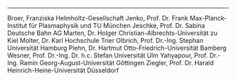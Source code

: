 ***

Broer, Franziska
Helmholtz-Gesellschaft
Jenko, Prof. Dr. Frank
Max-Planck-Institut für Plasmaphysik und TU München 
Jeschke, Prof. Dr. Sabina
Deutsche Bahn AG
Marten, Dr. Holger
Christian-Albrechts-Universität zu Kiel
Molter, Dr. Karl
Hochschule Trier
Olbrich, Prof. Dr.-Ing. Stephan
Universität Hamburg
Plehn, Dr. Hartmut
Otto-Friedrich-Universität Bamberg
Wesner, Prof. Dr.-Ing. Dr. h.c. Stefan
Universität Ulm
Yahyapour, Prof. Dr.-Ing. Ramin
Georg-August-Universität Göttingen
Ziegler, Prof. Dr. Harald
Heinrich-Heine-Universität Düsseldorf
